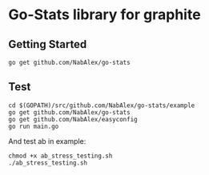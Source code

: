 # Go-Stats library for graphite

## Getting Started

```
go get github.com/NabAlex/go-stats
```

## Test

```
cd $(GOPATH)/src/github.com/NabAlex/go-stats/example
go get github.com/NabAlex/go-stats
go get github.com/NabAlex/easyconfig
go run main.go
```

And test ab in example:

```
chmod +x ab_stress_testing.sh
./ab_stress_testing.sh
```
